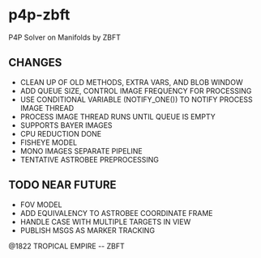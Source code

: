 # p4p-zbft
P4P Solver on Manifolds by ZBFT

## CHANGES
- CLEAN UP OF OLD METHODS, EXTRA VARS, AND BLOB WINDOW
- ADD QUEUE SIZE, CONTROL IMAGE FREQUENCY FOR PROCESSING
- USE CONDITIONAL VARIABLE (NOTIFY_ONE()) TO NOTIFY PROCESS IMAGE THREAD
- PROCESS IMAGE THREAD RUNS UNTIL QUEUE IS EMPTY
- SUPPORTS BAYER IMAGES
- CPU REDUCTION DONE
- FISHEYE MODEL
- MONO IMAGES SEPARATE PIPELINE
- TENTATIVE ASTROBEE PREPROCESSING

## TODO NEAR FUTURE
- FOV MODEL
- ADD EQUIVALENCY TO ASTROBEE COORDINATE FRAME
- HANDLE CASE WITH MULTIPLE TARGETS IN VIEW
- PUBLISH MSGS AS MARKER TRACKING 

@1822 TROPICAL EMPIRE -- ZBFT
